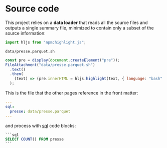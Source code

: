 # Source code

This project relies on a **data loader** that reads all the source files and outputs a single summary file, minimized to contain only a subset of the source information:

```js
import hljs from "npm:highlight.js";
```

`data/presse.parquet.sh`

```js
const pre = display(document.createElement("pre"));
FileAttachment("data/presse.parquet.sh")
  .text()
  .then(
    (text) => (pre.innerHTML = hljs.highlight(text, { language: "bash" }).value)
  );
```

This is the file that the other pages reference in the front matter:

```yaml
---
sql:
  presse: data/presse.parquet
---
```

and process with [sql](https://observablehq.com/framework/sql) code blocks:

````sql run=false
```sql
SELECT COUNT() FROM presse
```
````
